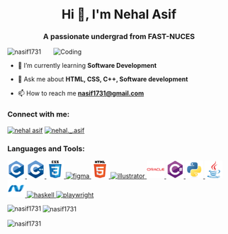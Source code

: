 <h1 align="center">Hi 👋, I'm Nehal Asif</h1>
<h3 align="center">A passionate undergrad from FAST-NUCES</h3>
<img align="right" alt="Coding" width="400" src="https://cdn.dribbble.com/users/1364029/screenshots/16093268/media/68e82a7fb4904614a9066d6b540c14b2.gif">
<p align="left"> <img src="https://komarev.com/ghpvc/?username=nasif1731&label=Profile%20views&color=0e75b6&style=flat" alt="nasif1731" /> </p>

- 🌱 I’m currently learning **Software Development**

- 💬 Ask me about **HTML, CSS, C++, Software development**

- 📫 How to reach me **nasif1731@gmail.com**

<h3 align="left">Connect with me:</h3>
<p align="left">
<a href="https://linkedin.com/in/nehal-asif" target="blank"><img align="center" src="https://raw.githubusercontent.com/rahuldkjain/github-profile-readme-generator/master/src/images/icons/Social/linked-in-alt.svg" alt="nehal asif" height="30" width="40" /></a>
<a href="https://instagram.com/nehal._.asif" target="blank"><img align="center" src="https://raw.githubusercontent.com/rahuldkjain/github-profile-readme-generator/master/src/images/icons/Social/instagram.svg" alt="nehal._.asif" height="30" width="40" /></a>
</p>

<h3 align="left">Languages and Tools:</h3>
<p align="left"> 
    <a href="https://www.cprogramming.com/" target="_blank" rel="noreferrer"> 
        <img src="https://raw.githubusercontent.com/devicons/devicon/master/icons/c/c-original.svg" alt="c" width="40" height="40"/> 
    </a> 
    <a href="https://www.w3schools.com/cpp/" target="_blank" rel="noreferrer"> 
        <img src="https://raw.githubusercontent.com/devicons/devicon/master/icons/cplusplus/cplusplus-original.svg" alt="cplusplus" width="40" height="40"/> 
    </a> 
    <a href="https://www.w3schools.com/css/" target="_blank" rel="noreferrer"> 
        <img src="https://raw.githubusercontent.com/devicons/devicon/master/icons/css3/css3-original-wordmark.svg" alt="css3" width="40" height="40"/> 
    </a> 
    <a href="https://www.figma.com/" target="_blank" rel="noreferrer"> 
        <img src="https://www.vectorlogo.zone/logos/figma/figma-icon.svg" alt="figma" width="40" height="40"/> 
    </a> 
    <a href="https://www.w3.org/html/" target="_blank" rel="noreferrer"> 
        <img src="https://raw.githubusercontent.com/devicons/devicon/master/icons/html5/html5-original-wordmark.svg" alt="html5" width="40" height="40"/> 
    </a> 
    <a href="https://www.adobe.com/in/products/illustrator.html" target="_blank" rel="noreferrer"> 
        <img src="https://www.vectorlogo.zone/logos/adobe_illustrator/adobe_illustrator-icon.svg" alt="illustrator" width="40" height="40"/> 
    </a> 
    <a href="https://www.oracle.com/" target="_blank" rel="noreferrer"> 
        <img src="https://raw.githubusercontent.com/devicons/devicon/master/icons/oracle/oracle-original.svg" alt="oracle" width="40" height="40"/> 
    </a> 
    <a href="https://docs.microsoft.com/en-us/dotnet/csharp/" target="_blank" rel="noreferrer"> 
        <img src="https://raw.githubusercontent.com/devicons/devicon/master/icons/csharp/csharp-original.svg" alt="csharp" width="40" height="40"/> 
    </a> 
    <a href="https://www.python.org/" target="_blank" rel="noreferrer"> 
        <img src="https://raw.githubusercontent.com/devicons/devicon/master/icons/python/python-original.svg" alt="python" width="40" height="40"/> 
    </a> 
    <a href="https://www.java.com/" target="_blank" rel="noreferrer"> 
        <img src="https://raw.githubusercontent.com/devicons/devicon/master/icons/java/java-original.svg" alt="java" width="40" height="40"/> 
    </a>
    <a href="https://dotnet.microsoft.com/" target="_blank" rel="noreferrer"> 
        <img src="https://raw.githubusercontent.com/devicons/devicon/master/icons/dot-net/dot-net-original.svg" alt="dotnet" width="40" height="40"/> 
    </a> 
    <a href="https://www.haskell.org/" target="_blank" rel="noreferrer"> 
        <img src="https://upload.wikimedia.org/wikipedia/commons/2/28/Haskell_logo.svg" alt="haskell" width="40" height="40"/> 
    </a>
    <a href="https://playwright.dev/" target="_blank" rel="noreferrer"> 
        <img src="https://playwright.dev/img/playwright-logo.svg" alt="playwright" width="40" height="40"/> 
    </a> 
</p>

<p><img align="left" src="https://github-readme-stats.vercel.app/api/top-langs?username=nasif1731&show_icons=true&locale=en&layout=compact" alt="nasif1731" /></p>

<p>&nbsp;<img align="center" src="https://github-readme-stats.vercel.app/api?username=nasif1731&show_icons=true&locale=en" alt="nasif1731" /></p>

<p><img align="center" src="https://github-readme-streak-stats.herokuapp.com/?user=nasif1731&" alt="nasif1731" /></p>
